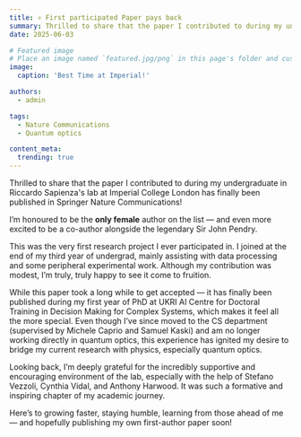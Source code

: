 ```yaml
---
title: ⚛️ First participated Paper pays back
summary: Thrilled to share that the paper I contributed to during my undergraduate in Riccardo Sapienza's lab at Imperial College London has finally been published in Springer Nature Communications!
date: 2025-06-03

# Featured image
# Place an image named `featured.jpg/png` in this page's folder and customize its options here.
image:
  caption: 'Best Time at Imperial!'

authors:
  - admin

tags:
  - Nature Communications
  - Quantum optics

content_meta:
  trending: true
---
```


Thrilled to share that the paper I contributed to during my undergraduate in Riccardo Sapienza's lab at Imperial College London has finally been published in Springer Nature Communications!

I’m honoured to be the **only female** author on the list — and even more excited to be a co-author alongside the legendary Sir John Pendry.

This was the very first research project I ever participated in. I joined at the end of my third year of undergrad, mainly assisting with data processing and some peripheral experimental work. Although my contribution was modest, I’m truly, truly happy to see it come to fruition.

While this paper took a long while to get accepted — it has finally been published during my first year of PhD at UKRI AI Centre for Doctoral Training in Decision Making for Complex Systems, which makes it feel all the more special. Even though I’ve since moved to the CS department (supervised by Michele Caprio and Samuel Kaski) and am no longer working directly in quantum optics, this experience has ignited my desire to bridge my current research with physics, especially quantum optics.

Looking back, I’m deeply grateful for the incredibly supportive and encouraging environment of the lab, especially with the help of Stefano Vezzoli, Cynthia Vidal, and Anthony Harwood. It was such a formative and inspiring chapter of my academic journey.

Here’s to growing faster, staying humble, learning from those ahead of me — and hopefully publishing my own first-author paper soon!
